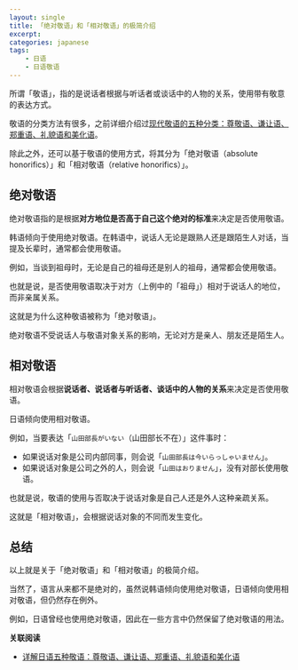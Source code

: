 ```yaml
---
layout: single
title: 「绝对敬语」和「相对敬语」的极简介绍
excerpt:
categories: japanese
tags:
    - 日语
    - 日语敬语
---
```


所谓「敬语」，指的是说话者根据与听话者或谈话中的人物的关系，使用带有敬意的表达方式。

敬语的分类方法有很多，之前详细介绍过[现代敬语的五种分类：尊敬语、谦让语、郑重语、礼貌语和美化语](/japanese/the-japanese-honorifics)。

除此之外，还可以基于敬语的使用方式，将其分为「绝对敬语<span class='more'>（absolute honorifics）</span>」和「相对敬语<span class='more'>（relative honorifics）</span>」。

## 绝对敬语

绝对敬语指的是根据**对方地位是否高于自己这个绝对的标准**来决定是否使用敬语。

韩语倾向于使用绝对敬语。在韩语中，说话人无论是跟熟人还是跟陌生人对话，当提及长辈时，通常都会使用敬语。

例如，当谈到祖母时，无论是自己的祖母还是别人的祖母，通常都会使用敬语。

也就是说，是否使用敬语取决于对方<span class='more'>（上例中的「祖母」）</span>相对于说话人的地位，而非亲属关系。

这就是为什么这种敬语被称为「绝对敬语」。

绝对敬语不受说话人与敬语对象关系的影响，无论对方是亲人、朋友还是陌生人。

## 相对敬语

相对敬语会根据**说话者、说话者与听话者、谈话中的人物的关系**来决定是否使用敬语。

日语倾向使用相对敬语。

例如，当要表达「`山田部長がいない`<span class='more'>（山田部长不在）</span>」这件事时：

- 如果说话对象是公司内部同事，则会说「`山田部長は今いらっしゃいません`」。
- 如果说话对象是公司之外的人，则会说「`山田はおりません`」，没有对部长使用敬语。

也就是说，敬语的使用与否取决于说话对象是自己人还是外人这种亲疏关系。

这就是「相对敬语」，会根据说话对象的不同而发生变化。

## 总结

以上就是关于「绝对敬语」和「相对敬语」的极简介绍。

当然了，语言从来都不是绝对的，虽然说韩语倾向使用绝对敬语，日语倾向使用相对敬语，但仍然存在例外。

例如，日语曾经也使用绝对敬语，因此在一些方言中仍然保留了绝对敬语的用法。

**关联阅读**

- [详解日语五种敬语：尊敬语、谦让语、郑重语、礼貌语和美化语](/japanese/the-japanese-honorifics)
